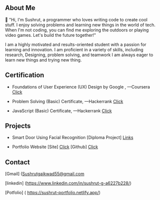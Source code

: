  
 ## About Me

👋 "Hi, I'm Sushrut, a programmer who loves writing code to create cool stuff. I enjoy solving problems and learning new things in the world of tech. When I'm not coding, you can find me exploring the outdoors or playing video games. Let's build the future together!"
 
 I am a highly motivated and results-oriented student with a passion for learning and innovation. I am proficient in a variety of skills, including research, Designing, problem solving, and teamwork I am always eager to learn new things and trying new thing.
##  Certification  

* Foundations of User Experience (UX) Design by Google , 
—Coursera [Click](https://www.coursera.org/learn/foundations-user-experience-design?action=enroll)
 
* Problem Solving (Basic) Certificate,
  —Hackerrank [Click](https://www.hackerrank.com/certificates/3a7be3829982)
* JavaScript (Basic) Certificate,
  —Hackerrank [Click](https://www.hackerrank.com/certificates/77fe67974fe7) 

## Projects
 

* Smart Door Using Facial Recognition
[Diploma Project] [Links](https://docs.google.com/document/d/1lPq-bZ-x5FjvPQ-_kphOP5fGdJ0G2Izc/edit)

* Portfolio Website 
[Site] [Click]( https://sushrut-portfolio.netlify.app/) 
[Github] [Click](https://github.com/Sushrut001/Portfolio) 


## Contact 

[Gmail]  (Sushrutgaikwad55@gmail.com 

[linkedin] (https://www.linkedin.com/in/sushrut-g-a6227b228/) 

[Potfolio] ( https://sushrut-portfolio.netlify.app/)
